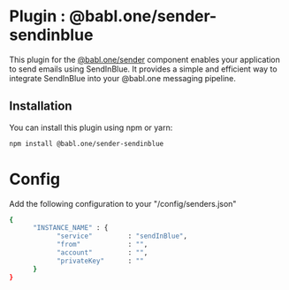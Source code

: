 # Plugin : @babl.one/sender-sendinblue

This plugin for the [@babl.one/sender](https://www.npmjs.com/package/@babl.one/sender) component enables your application to send emails using SendInBlue. It provides a simple and efficient way to integrate SendInBlue into your @babl.one messaging pipeline.

## Installation

You can install this plugin using npm or yarn:

```bash
npm install @babl.one/sender-sendinblue
```

# Config
Add the following configuration to your "/config/senders.json"

```bash
{
      "INSTANCE_NAME" : {
            "service"         : "sendInBlue",
            "from"            : "",
            "account"         : "",
            "privateKey"      : ""
      }
}
```
